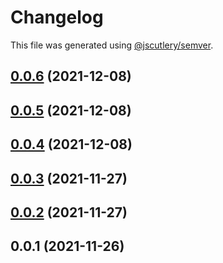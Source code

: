 # Changelog

This file was generated using [@jscutlery/semver](https://github.com/jscutlery/semver).

## [0.0.6](https://github.com/onedaycat/jaco/compare/domain-0.0.5...domain-0.0.6) (2021-12-08)



## [0.0.5](https://github.com/onedaycat/jaco/compare/domain-0.0.4...domain-0.0.5) (2021-12-08)



## [0.0.4](https://github.com/onedaycat/jaco/compare/domain-0.0.3...domain-0.0.4) (2021-12-08)



## [0.0.3](https://github.com/onedaycat/jaco/compare/domain-0.0.2...domain-0.0.3) (2021-11-27)



## [0.0.2](https://github.com/onedaycat/jaco/compare/domain-0.0.1...domain-0.0.2) (2021-11-27)



## 0.0.1 (2021-11-26)
